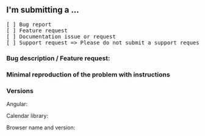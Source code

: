 <!---

FAQ (please read!):

Support question? Please ask over at stackoverflow: https://stackoverflow.com/ This tracker is for bugs and feature requests only.

Problems with build tooling? Please check the examples folder first: https://github.com/mattlewis92/angular-calendar/tree/master/build-tool-examples

Styling not appearing? Make sure you're including node_modules/angular-calendar/dist/css/angular-calendar.css

Need an example of how to do something? Check the demo page, it probably has you covered: https://mattlewis92.github.io/angular-calendar/demos/

Need a full list of all API options? Check the docs for each component:
https://mattlewis92.github.io/angular-calendar/docs/components/CalendarMonthViewComponent.html
https://mattlewis92.github.io/angular-calendar/docs/components/CalendarWeekViewComponent.html
https://mattlewis92.github.io/angular-calendar/docs/components/CalendarDayViewComponent.html

Please note that issues that ignore this template will be closed without notice!

-->

## I'm submitting a ...
<!-- Check one of the following options with "x" -->
<pre>
[ ] Bug report <!-- Please search github for a similar issue or PR before submitting -->
[ ] Feature request
[ ] Documentation issue or request
[ ] Support request => Please do not submit a support request here, please ask on https://stackoverflow.com/
</pre>

### Bug description / Feature request:
<!-- Please describe the bug you're experiencing here, or for feature requests a clear explanation of what you're trying to achieve and your use case -->

### Minimal reproduction of the problem with instructions
<!-- For bugs only, a link to minimally working plunker that reproduces the issue (you can fork a starter from any of the demos) -->

### Versions

Angular: 

Calendar library: 

Browser name and version: 
